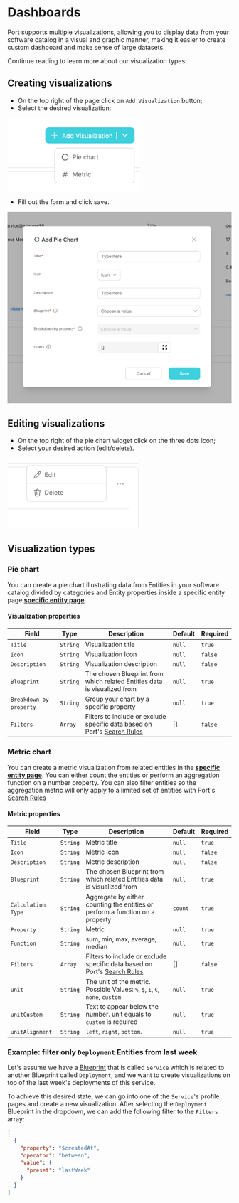 # Dashboards

Port supports multiple visualizations, allowing you to display data from your software catalog in a visual and graphic manner, making it easier to create custom dashboard and make sense of large datasets.

Continue reading to learn more about our visualization types:

## Creating visualizations

- On the top right of the page click on `Add Visualization` button;
- Select the desired visualization:

![Dropdown](../../../static/img/software-catalog/widgets/AddPieChartVisualization.png)

- Fill out the form and click save.

![Dropdown](../../../static/img/software-catalog/widgets/AddPieChartForm.png)

## Editing visualizations

- On the top right of the pie chart widget click on the three dots icon;
- Select your desired action (edit/delete).

![Dropdown](../../../static/img/software-catalog/widgets/EditOrDeleteWidget.png)

## Visualization types

### Pie chart

You can create a pie chart illustrating data from Entities in your software catalog divided by categories and Entity properties inside a specific entity page [**specific entity page**](../page/entity-page.md).

#### Visualization properties

| Field                   | Type     | Description                                                                                                                  | Default | Required |
| ----------------------- | -------- | ---------------------------------------------------------------------------------------------------------------------------- | ------- | -------- |
| `Title`                 | `String` | Visualization title                                                                                                          | `null`  | `true`   |
| `Icon`                  | `String` | Visualization Icon                                                                                                           | `null`  | `false`  |
| `Description`           | `String` | Visualization description                                                                                                    | `null`  | `false`  |
| `Blueprint`             | `String` | The chosen Blueprint from which related Entities data is visualized from                                                     | `null`  | `true`   |
| `Breakdown by property` | `String` | Group your chart by a specific property                                                                                      | `null`  | `true`   |
| `Filters`               | `Array`  | Filters to include or exclude specific data based on Port's [Search Rules](../../search-and-query/search-and-query.md#rules) | []      | `false`  |

### Metric chart

You can create a metric visualization from related entities in the [**specific entity page**](../page/entity-page.md). You can either count the entities or perform an aggregation function on a number property. You can also filter entities so the aggregation metric will only apply to a limited set of entities with Port's [Search Rules](../../search-and-query/search-and-query.md#rules)

#### Metric properties

| Field              | Type     | Description                                                                                                                  | Default | Required |
| ------------------ | -------- | ---------------------------------------------------------------------------------------------------------------------------- | ------- | -------- |
| `Title`            | `String` | Metric title                                                                                                                 | `null`  | `true`   |
| `Icon`             | `String` | Metric Icon                                                                                                                  | `null`  | `false`  |
| `Description`      | `String` | Metric description                                                                                                           | `null`  | `false`  |
| `Blueprint`        | `String` | The chosen Blueprint from which related Entities data is visualized from                                                     | `null`  | `true`   |
| `Calculation Type` | `String` | Aggregate by either counting the entities or perform a function on a property                                                | `count` | `true`   |
| `Property`         | `String` | Metric                                                                                                                       | `null`  | `true`   |
| `Function`         | `String` | sum, min, max, average, median                                                                                               | `null`  | `true`   |
| `Filters`          | `Array`  | Filters to include or exclude specific data based on Port's [Search Rules](../../search-and-query/search-and-query.md#rules) | []      | `false`  |
| `unit`             | `String` | The unit of the metric. Possible Values: `%`, `$`, `£`, `€`, `none`, `custom`                                                | `null`  | `true`   |
| `unitCustom`       | `String` | Text to appear below the number. unit equals to `custom` is required                                                         | `null`  | `true`   |
| `unitAlignment`    | `String` | `left`, `right`, `bottom`.                                                                                                   | `null`  | `true`   |

### Example: filter only `Deployment` Entities from last week

Let's assume we have a [Blueprint](../../build-your-software-catalog/define-your-data-model/setup-blueprint/setup-blueprint.md) that is called `Service` which is related to another Blueprint called `Deployment`, and we want to create visualizations on top of the last week's deployments of this service.

To achieve this desired state, we can go into one of the `Service`'s profile pages and create a new visualization. After selecting the `Deployment` Blueprint in the dropdown, we can add the following filter to the `Filters` array:

```json showLineNumbers
[
  {
    "property": "$createdAt",
    "operator": "between",
    "value": {
      "preset": "lastWeek"
    }
  }
]
```
